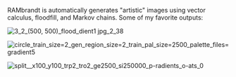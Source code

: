 RAMbrandt is automatically generates "artistic" images using vector calculus, floodfill, and Markov chains. Some of my favorite outputs:

![3_2_(500, 500)_flood_dient1 jpg_2_38](https://github.com/bplaut/art-generator/assets/7914058/b5762abe-e180-43cf-87e7-10572e6d6b69)

![circle_train_size=2_gen_region_size=2_train_pal_size=2500_palette_files=gradient5](https://github.com/bplaut/art-generator/assets/7914058/a2a3d4df-9914-40a7-b307-366cf0b749d4)

![split__x100_y100_trp2_tro2_ge2500_si250000_p-radients_o-ats_0](https://github.com/bplaut/art-generator/assets/7914058/1ef95913-322e-4f35-b1e5-82843ee45789)
